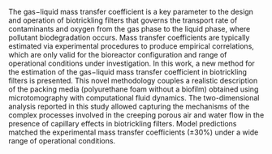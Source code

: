The gas−liquid mass transfer coefficient is a key parameter to the design and operation of biotrickling filters that governs the transport rate of contaminants and oxygen from the gas phase to the liquid phase, where pollutant biodegradation occurs. Mass transfer coefficients are typically estimated via experimental procedures to produce empirical correlations, which are only valid for the bioreactor configuration and range of operational conditions under investigation. In this work, a new method for the estimation of the gas−liquid mass transfer coefficient in biotrickling filters is presented. This novel methodology couples a realistic description of the packing media (polyurethane foam without a biofilm) obtained using microtomography with computational fluid dynamics. The two-dimensional analysis reported in this study allowed capturing the mechanisms of the complex processes involved in the creeping porous air and water flow in the presence of capillary effects in biotrickling filters. Model predictions matched the experimental mass transfer coefficients (±30%) under a wide range of operational conditions.